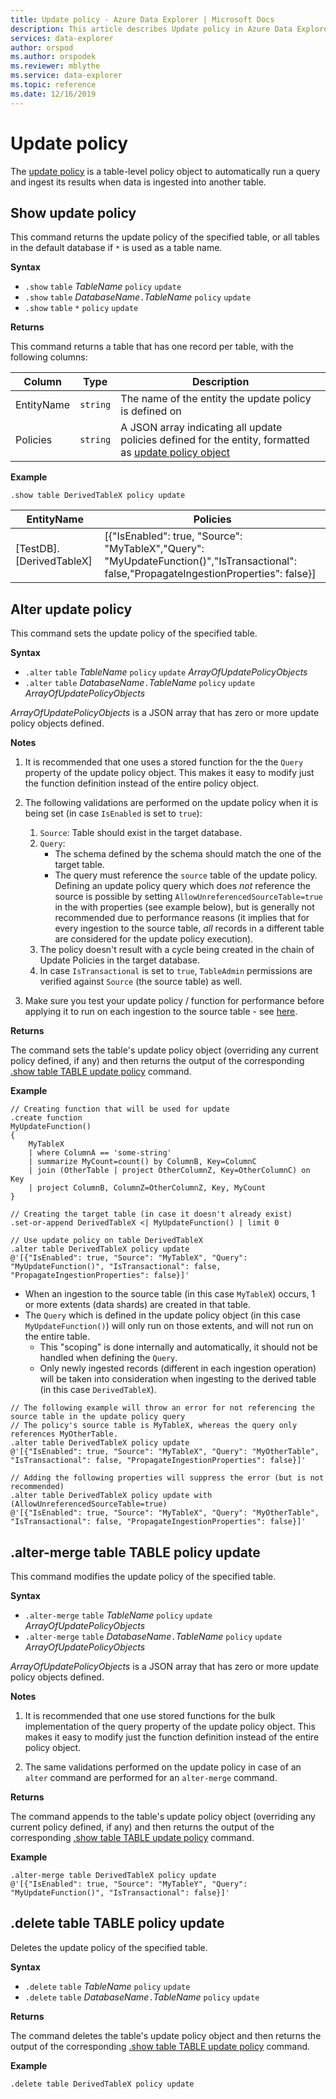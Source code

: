 ```yaml
---
title: Update policy - Azure Data Explorer | Microsoft Docs
description: This article describes Update policy in Azure Data Explorer.
services: data-explorer
author: orspod
ms.author: orspodek
ms.reviewer: mblythe
ms.service: data-explorer
ms.topic: reference
ms.date: 12/16/2019
---
```

# Update policy

The [update policy](../concepts/updatepolicy.md)
is a table-level policy object to automatically
run a query and ingest its results when data is ingested into another table.

## Show update policy

This command returns the update policy of the specified table,
or all tables in the default database if `*` is used as a table name.

**Syntax**

* `.show` `table` *TableName* `policy` `update`
* `.show` `table` *DatabaseName*`.`*TableName* `policy` `update`
* `.show` `table` `*` `policy` `update`

**Returns**

This command returns a table that has one record per table,
with the following columns:

|Column    |Type    |Description                                                                                                                                                           |
|----------|--------|----------------------------------------------------------------------------------------------------------------------------------------------------------------------|
|EntityName|`string`|The name of the entity the update policy is defined on                                                                                                                |
|Policies  |`string`|A JSON array indicating all update policies defined for the entity, formatted as [update policy object](../concepts/updatepolicy.md#the-update-policy-object)|

**Example**

```kusto
.show table DerivedTableX policy update 
```

|EntityName        |Policies                                                                                                                                    |
|------------------|--------------------------------------------------------------------------------------------------------------------------------------------|
|[TestDB].[DerivedTableX]|[{"IsEnabled": true, "Source": "MyTableX","Query": "MyUpdateFunction()","IsTransactional": false,"PropagateIngestionProperties": false}]|

## Alter update policy

This command sets the update policy of the specified table.

**Syntax**

* `.alter` `table` *TableName* `policy` `update` *ArrayOfUpdatePolicyObjects*
* `.alter` `table` *DatabaseName*`.`*TableName* `policy` `update` *ArrayOfUpdatePolicyObjects*

*ArrayOfUpdatePolicyObjects* is a JSON array that has zero or more update policy objects defined.

**Notes**

1. It is recommended that one uses a stored function for the the `Query` property of the update policy object.
   This makes it easy to modify just the function definition instead of the entire policy object.

2. The following validations are performed on the update policy when it is being set (in case `IsEnabled` is set to `true`):
    1. `Source`: Table should exist in the target database.
    2. `Query`: 
        * The schema defined by the schema should match the one of the target table. 
        * The query must reference the `source` table of the update policy. Defining an update policy query which does *not* 
        reference the source is possible by setting `AllowUnreferencedSourceTable=true` in the with properties (see example below),
        but is generally not recommended due to performance reasons (it implies that for every ingestion to the source table, 
        *all* records in a different table are considered for the update policy execution).
    3. The policy doesn't result with a cycle being created in the chain of Update Policies in the target database.
    4. In case `IsTransactional` is set to `true`, `TableAdmin` permissions are verified against `Source` (the source table) as well.
  
3. Make sure you test your update policy / function for performance before applying it to run on each ingestion to the source table -
   see [here](../concepts/updatepolicy.md#testing-an-update-policys-performance-impact).

**Returns**

The command sets the table's update policy object (overriding any current
policy defined, if any) and then returns the output of the corresponding [.show table TABLE update policy](#show-update-policy)
command.

**Example**

```kusto
// Creating function that will be used for update
.create function 
MyUpdateFunction()
{
    MyTableX
    | where ColumnA == 'some-string'
    | summarize MyCount=count() by ColumnB, Key=ColumnC
    | join (OtherTable | project OtherColumnZ, Key=OtherColumnC) on Key
    | project ColumnB, ColumnZ=OtherColumnZ, Key, MyCount
}

// Creating the target table (in case it doesn't already exist)
.set-or-append DerivedTableX <| MyUpdateFunction() | limit 0

// Use update policy on table DerivedTableX
.alter table DerivedTableX policy update
@'[{"IsEnabled": true, "Source": "MyTableX", "Query": "MyUpdateFunction()", "IsTransactional": false, "PropagateIngestionProperties": false}]'
```

- When an ingestion to the source table (in this case `MyTableX`) occurs, 1 or more extents (data shards) are created in that table.
- The `Query` which is defined in the update policy object (in this case `MyUpdateFunction()`) will only run on those extents, and will not run on the entire table.
  - This "scoping" is done internally and automatically, it should not be handled when defining the `Query`.
  - Only newly ingested records (different in each ingestion operation) will be taken into consideration when ingesting to the derived table (in this case `DerivedTableX`).


```kusto
// The following example will throw an error for not referencing the source table in the update policy query
// The policy's source table is MyTableX, whereas the query only references MyOtherTable. 
.alter table DerivedTableX policy update
@'[{"IsEnabled": true, "Source": "MyTableX", "Query": "MyOtherTable", "IsTransactional": false, "PropagateIngestionProperties": false}]'

// Adding the following properties will suppress the error (but is not recommended)
.alter table DerivedTableX policy update with (AllowUnreferencedSourceTable=true)
@'[{"IsEnabled": true, "Source": "MyTableX", "Query": "MyOtherTable", "IsTransactional": false, "PropagateIngestionProperties": false}]'

```

## .alter-merge table TABLE policy update

This command modifies the update policy of the specified table.

**Syntax**

* `.alter-merge` `table` *TableName* `policy` `update` *ArrayOfUpdatePolicyObjects*
* `.alter-merge` `table` *DatabaseName*`.`*TableName* `policy` `update` *ArrayOfUpdatePolicyObjects*

*ArrayOfUpdatePolicyObjects* is a JSON array that has zero or more update policy objects defined.

**Notes**

1. It is recommended that one use stored functions for the bulk implementation
   of the query property of the update policy object. This makes it easy to
   modify just the function definition instead of the entire policy object.

2. The same validations performed on the update policy in case of an `alter` command are performed for an `alter-merge` command.

**Returns**

The command appends to the table's update policy object (overriding any current
policy defined, if any) and then returns the output of the corresponding [.show table TABLE update policy](#show-update-policy)
command.

**Example**

```kusto
.alter-merge table DerivedTableX policy update 
@'[{"IsEnabled": true, "Source": "MyTableY", "Query": "MyUpdateFunction()", "IsTransactional": false}]'  
``` 

## .delete table TABLE policy update

Deletes the update policy of the specified table.

**Syntax**

* `.delete` `table` *TableName* `policy` `update`
* `.delete` `table` *DatabaseName*`.`*TableName* `policy` `update`

**Returns**

The command deletes the table's update policy object and then returns 
the output of the corresponding [.show table TABLE update policy](#show-update-policy)
command.

**Example**

```kusto
.delete table DerivedTableX policy update 
```